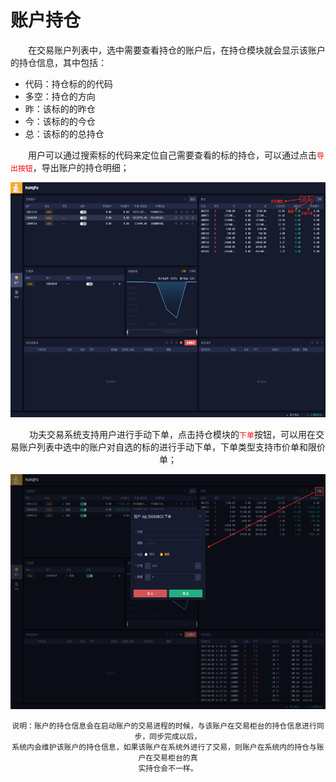 # 账户持仓

&emsp;&emsp;在交易账户列表中，选中需要查看持仓的账户后，在持仓模块就会显示该账户的持仓信息，其中包括：

- 代码：持仓标的的代码
- 多空：持仓的方向
- 昨：该标的的昨仓
- 今：该标的的今仓
- 总：该标的的总持仓

&emsp;&emsp;用户可以通过搜索标的代码来定位自己需要查看的标的持仓，可以通过点击<font color="red">```导出按钮```</font>，导出账户的持仓明细；

<div align=center><img src="/images/acc_holding.png" width="640" height="376" alt = "账户持仓">


&emsp;&emsp;功夫交易系统支持用户进行手动下单，点击持仓模块的<font color="red">```下单```</font>按钮，可以用在交易账户列表中选中的账户对自选的标的进行手动下单，下单类型支持市价单和限价单；

<div align=center><img src="/images/acc_holding_order.png" width="640" height="376" alt = "手动下单">

    说明：账户的持仓信息会在启动账户的交易进程的时候，与该账户在交易柜台的持仓信息进行同步，同步完成以后，
    系统内会维护该账户的持仓信息，如果该账户在系统外进行了交易，则账户在系统内的持仓与账户在交易柜台的真
    实持仓会不一样。





